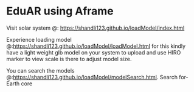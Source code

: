 # EduAR using Aframe

Visit solar system @: https://shandli123.github.io/loadModel/index.html 

Experience loading model @:https://shandli123.github.io/loadModel/loadModel.html for this kindly have a light weight glb model on your system to upload and use HIRO marker to view scale is there to adjust model size.

You can search the models @:https://shandli123.github.io/loadModel/modelSearch.html.
Search for-Earth core
